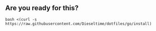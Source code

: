 ## Are you ready for this?

    bash <(curl -s https://raw.githubusercontent.com/Dieseltime/dotfiles/go/install)

